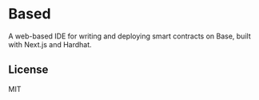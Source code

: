 # Based

A web-based IDE for writing and deploying smart contracts on Base, built with Next.js and Hardhat.

## License

MIT
